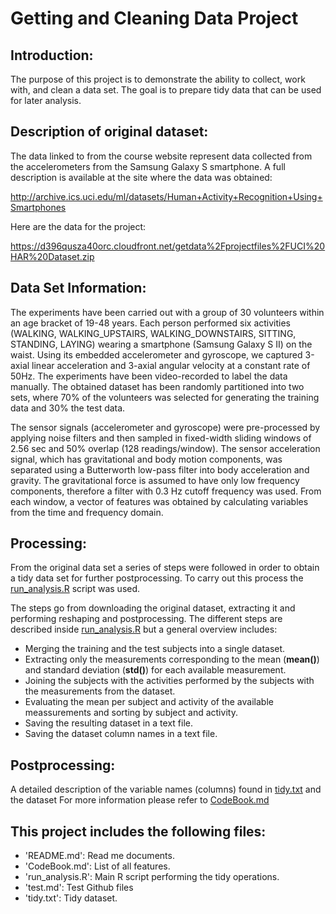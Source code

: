 Getting and Cleaning Data Project
=================================
Introduction:
-------------
The purpose of this project is to demonstrate the ability to collect, work with, and clean a data set. The goal is to prepare tidy data that can be used for later analysis. 

Description of original dataset:
--------------------------------
The data linked to from the course website represent data collected from the accelerometers from the Samsung Galaxy S smartphone. A full description is available at the site where the data was obtained:

http://archive.ics.uci.edu/ml/datasets/Human+Activity+Recognition+Using+Smartphones

Here are the data for the project:

https://d396qusza40orc.cloudfront.net/getdata%2Fprojectfiles%2FUCI%20HAR%20Dataset.zip

Data Set Information:
---------------------
The experiments have been carried out with a group of 30 volunteers within an age bracket of 19-48 years. Each person performed six activities (WALKING, WALKING_UPSTAIRS, WALKING_DOWNSTAIRS, SITTING, STANDING, LAYING) wearing a smartphone (Samsung Galaxy S II) on the waist. Using its embedded accelerometer and gyroscope, we captured 3-axial linear acceleration and 3-axial angular velocity at a constant rate of 50Hz. The experiments have been video-recorded to label the data manually. The obtained dataset has been randomly partitioned into two sets, where 70% of the volunteers was selected for generating the training data and 30% the test data. 

The sensor signals (accelerometer and gyroscope) were pre-processed by applying noise filters and then sampled in fixed-width sliding windows of 2.56 sec and 50% overlap (128 readings/window). The sensor acceleration signal, which has gravitational and body motion components, was separated using a Butterworth low-pass filter into body acceleration and gravity. The gravitational force is assumed to have only low frequency components, therefore a filter with 0.3 Hz cutoff frequency was used. From each window, a vector of features was obtained by calculating variables from the time and frequency domain.

Processing:
-----------
From the original data set a series of steps were followed in order to obtain a tidy data set for further postprocessing. 
To carry out this process the [run_analysis.R](https://github.com/aiedward/Getting-and-Cleaning-Data-Project/blob/master/run_analysis.R) script was used. 

The steps go from downloading the original dataset, extracting it and performing reshaping and postprocessing. 
The different steps are described inside [run_analysis.R](https://github.com/aiedward/Getting-and-Cleaning-Data-Project/blob/master/run_analysis.R) but a general overview includes:
- Merging the training and the test subjects into a single dataset.
- Extracting only the measurements corresponding to the mean (**mean()**) and standard deviation (**std()**) for each available measurement. 
- Joining the subjects with the activities performed by the subjects with the measurements from the dataset.
- Evaluating the mean per subject and activity of the available meassurements and sorting by subject and activity.
- Saving the resulting dataset in a text file.
- Saving the dataset column names in a text file.

Postprocessing:
---------------
A detailed description of the variable names (columns) found in [tidy.txt](https://github.com/aiedward/Getting-and-Cleaning-Data-Project/blob/master/tidy.txt) and the dataset For more information please refer to [CodeBook.md](https://github.com/aiedward/Getting-and-Cleaning-Data-Project/blob/master/CodeBook.md)

This project includes the following files:
------------------------------------------
- 'README.md': Read me documents.
- 'CodeBook.md': List of all features.
- 'run_analysis.R': Main R script performing the tidy operations.
- 'test.md': Test Github files
- 'tidy.txt': Tidy dataset.  

